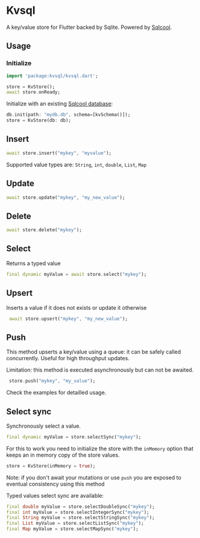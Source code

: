 # Kvsql

A key/value store for Flutter backed by Sqlite. Powered by [Sqlcool](https://github.com/synw/sqlcool).

## Usage

### Initialize

   ```dart
   import 'package:kvsql/kvsql.dart';

   store = KvStore();
   await store.onReady;
   ```

Initialize with an existing [Sqlcool database](https://github.com/synw/sqlcool):

   ```dart
   db.init(path: "mydb.db", schema=[kvSchema()]);
   store = KvStore(db: db);
   ```

## Insert

   ```dart
   await store.insert("mykey", "myvalue");
   ```

Supported value types are: `String`, `int`, `double`, `List`, `Map`

## Update

   ```dart
   await store.update("mykey", "my_new_value");
   ```

## Delete

   ```dart
   await store.delete("mykey");
   ```

## Select

Returns a typed value

   ```dart
   final dynamic myValue = await store.select("mykey");
   ```

## Upsert

Inserts a value if it does not exists or update it otherwise

   ```dart
    await store.upsert("mykey", "my_new_value");
   ```

## Push

This method upserts a key/value using a queue: it can be safely
called concurrently. Useful for high throughput updates.

Limitation: this method is executed asynchronously but can not be awaited.

   ```dart
    store.push("mykey", "my_value");
   ```

Check the examples for detailled usage.

## Select sync

Synchronously select a value.

   ```dart
   final dynamic myValue = store.selectSync("mykey");
   ```

For this to work you need to initialize the store with the `inMemory` option that keeps an in memory copy of the store values.

   ```dart
   store = KvStore(inMemory = true);
   ```

Note: if you don't await your mutations or use `push` you are exposed to
eventual consistency using this method

Typed values select sync are available:

   ```dart
   final double myValue = store.selectDoubleSync("mykey");
   final int myValue = store.selectIntegerSync("mykey");
   final String myValue = store.selectStringSync("mykey");
   final List myValue = store.selectListSync("mykey");
   final Map myValue = store.selectMapSync("mykey");
   ```
